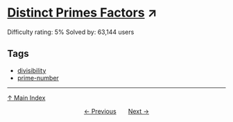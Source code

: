 # [Distinct Primes Factors](https://projecteuler.net/problem=47) ↗️

Difficulty rating: 5%
Solved by: 63,144 users
## Tags

- [divisibility](../tags/divisibility.md)
- [prime-number](../tags/prime-number.md)



---

[↑ Main Index](../README.md)


<div align=center><a href='46.md'>← Previous</a> &nbsp;&nbsp; &nbsp;&nbsp;  <a href='48.md'>Next →</a></div>
